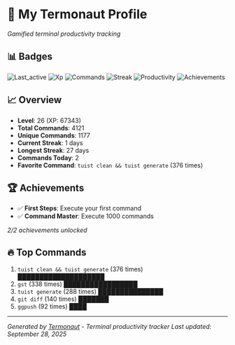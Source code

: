 # 🚀 My Termonaut Profile

*Gamified terminal productivity tracking*

## 📊 Badges

![Last_active](https://img.shields.io/badge/Last+Active-7h+ago-yellow?style=flat-square&logo=terminal&logoColor=white) ![Xp](https://img.shields.io/badge/XP-Level+26+%2867343%2F72900%29-orange?style=flat-square&logo=terminal&logoColor=white) ![Commands](https://img.shields.io/badge/Commands-4121-blue?style=flat-square&logo=terminal&logoColor=white) ![Streak](https://img.shields.io/badge/Streak-1+days-red?style=flat-square&logo=terminal&logoColor=white) ![Productivity](https://img.shields.io/badge/Productivity-80.0%25-green?style=flat-square&logo=terminal&logoColor=white) ![Achievements](https://img.shields.io/badge/Achievements-5%2F10-blue?style=flat-square&logo=terminal&logoColor=white) 

## 📈 Overview

- **Level**: 26 (XP: 67343)
- **Total Commands**: 4121
- **Unique Commands**: 1177
- **Current Streak**: 1 days
- **Longest Streak**: 27 days
- **Commands Today**: 2
- **Favorite Command**: `tuist clean && tuist generate` (376 times)

## 🏆 Achievements

- ✅ **First Steps**: Execute your first command
- ✅ **Command Master**: Execute 1000 commands

*2/2 achievements unlocked*

## 🔥 Top Commands

1. `tuist clean && tuist generate` (376 times) ████████████████████
2. `gst` (338 times) █████████████████
3. `tuist generate` (288 times) ███████████████
4. `git diff` (140 times) ███████
5. `ggpush` (92 times) ████

---

*Generated by [Termonaut](https://github.com/oiahoon/termonaut) - Terminal productivity tracker*
*Last updated: September 28, 2025*

